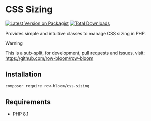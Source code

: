 # CSS Sizing

[![Latest Version on Packagist](https://img.shields.io/packagist/v/row-bloom/css-sizing.svg?style=flat-square)](https://packagist.org/packages/row-bloom/css-sizing)
[![Total Downloads](https://img.shields.io/packagist/dt/row-bloom/css-sizing.svg?style=flat-square)](https://packagist.org/packages/row-bloom/css-sizing)
<!-- [![Pest Action](https://img.shields.io/github/actions/workflow/status/row-bloom/css-sizing/run-tests.yml?branch=main&label=tests&style=flat-square)](https://github.com/row-bloom/css-sizing/actions?query=workflow%3Arun-tests+branch%3Amain)
[![Pint action](https://img.shields.io/github/actions/workflow/status/row-bloom/css-sizing/fix-php-code-style-issues.yml?branch=main&label=code%20style&style=flat-square)](https://github.com/row-bloom/css-sizing/actions?query=workflow%3A"Fix+PHP+code+style+issues"+branch%3Amain) -->

Provides simple and intuitive classes to manage CSS sizing in PHP.

> [!WARNING]
> This is a sub-split, for development, pull requests and issues, visit: <https://github.com/row-bloom/row-bloom>

## Installation

```bash
composer require row-bloom/css-sizing
```

## Requirements

- PHP 8.1

